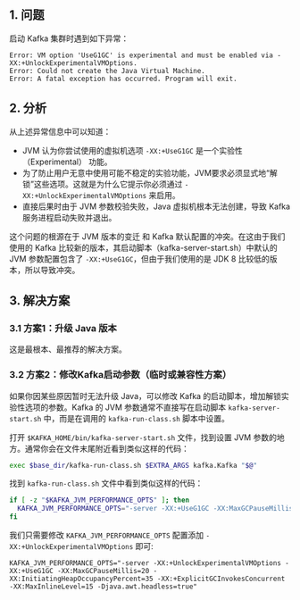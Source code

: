 ## 1. 问题

启动 Kafka 集群时遇到如下异常：
```
Error: VM option 'UseG1GC' is experimental and must be enabled via -XX:+UnlockExperimentalVMOptions.
Error: Could not create the Java Virtual Machine.
Error: A fatal exception has occurred. Program will exit.
```
## 2. 分析

从上述异常信息中可以知道：
- JVM 认为你尝试使用的虚拟机选项 `-XX:+UseG1GC` 是一个实验性（Experimental） 功能。
- 为了防止用户无意中使用可能不稳定的实验功能，JVM要求必须显式地“解锁”这些选项。这就是为什么它提示你必须通过 `-XX:+UnlockExperimentalVMOptions` 来启用。
- 直接后果时由于 JVM 参数校验失败，Java 虚拟机根本无法创建，导致 Kafka 服务进程启动失败并退出。

这个问题的根源在于 JVM 版本的变迁 和 Kafka 默认配置的冲突。在这由于我们使用的 Kafka 比较新的版本，其启动脚本（kafka-server-start.sh）中默认的 JVM 参数配置包含了 `-XX:+UseG1GC`，但由于我们使用的是 JDK 8 比较低的版本，所以导致冲突。

## 3. 解决方案

### 3.1 方案1：升级 Java 版本

这是最根本、最推荐的解决方案。

### 3.2 方案2：修改Kafka启动参数（临时或兼容性方案）

如果你因某些原因暂时无法升级 Java，可以修改 Kafka 的启动脚本，增加解锁实验性选项的参数。Kafka 的 JVM 参数通常不直接写在启动脚本 `kafka-server-start.sh` 中，而是在调用的 `kafka-run-class.sh` 脚本中设置。

打开 `$KAFKA_HOME/bin/kafka-server-start.sh` 文件，找到设置 JVM 参数的地方。通常你会在文件末尾附近看到类似这样的代码：
```bash
exec $base_dir/kafka-run-class.sh $EXTRA_ARGS kafka.Kafka "$@"
```

找到 `kafka-run-class.sh` 文件中看到类似这样的代码：
```bash
if [ -z "$KAFKA_JVM_PERFORMANCE_OPTS" ]; then
  KAFKA_JVM_PERFORMANCE_OPTS="-server -XX:+UseG1GC -XX:MaxGCPauseMillis=20 -XX:InitiatingHeapOccupancyPercent=35 -XX:+ExplicitGCInvokesConcurrent -XX:MaxInlineLevel=15 -Djava.awt.headless=true"
fi
```
我们只需要修改 `KAFKA_JVM_PERFORMANCE_OPTS` 配置添加 `-XX:+UnlockExperimentalVMOptions` 即可:
```
KAFKA_JVM_PERFORMANCE_OPTS="-server -XX:+UnlockExperimentalVMOptions -XX:+UseG1GC -XX:MaxGCPauseMillis=20 -XX:InitiatingHeapOccupancyPercent=35 -XX:+ExplicitGCInvokesConcurrent -XX:MaxInlineLevel=15 -Djava.awt.headless=true"
```
